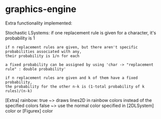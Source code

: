 # graphics-engine
Extra functionality implemented:

Stochastic LSystems:
	if one replacement rule is given for a character, it's probability is 1
	
	if n replacement rules are given, but there aren't specific probabilities associated with any, 
	their probability is 1/n for each
	
	a fixed probability can be assigned by using 'char -> "replacement rule" : double probability'
	
	if n replacement rules are given and k of them have a fixed probability,
	the probability for the other n-k is (1-total probability of k rules)/(n-k)

[Extra] rainbow:
	true  ~>  draws lines2D in rainbow colors instead of the specified colors
	false ~>  use the normal color specified in [2DLSystem] color or [Figurex] color

